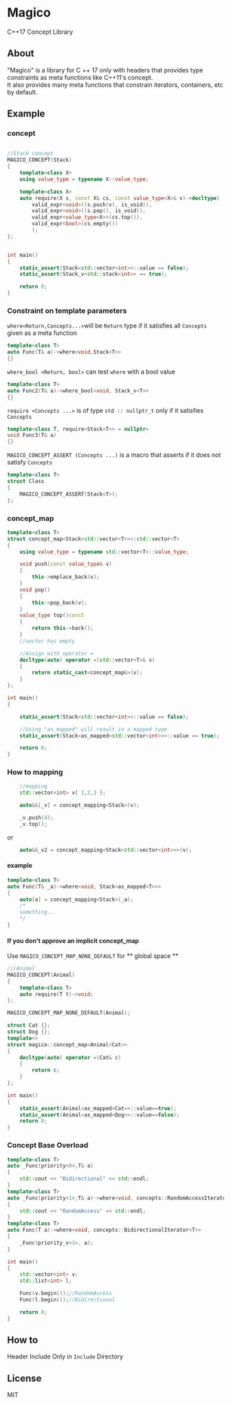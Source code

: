 ﻿# Magico
C++17 Concept Library
## About

"Magico" is a library for C ++ 17 only with headers that provides type constraints as meta functions like C++11's concept.    
It also provides many meta functions that constrain iterators, containers, etc by default.


## Example

### concept

```cpp

//Stack concept
MAGICO_CONCEPT(Stack)
{
	template<class X>
	using value_type = typename X::value_type;

	template<class X>
	auto require(X s, const X& cs, const value_type<X>& v)->decltype(
		valid_expr<void>((s.push(v), is_void)),
		valid_expr<void>((s.pop(), is_void)),
		valid_expr<value_type<X>>(cs.top()),
		valid_expr<bool>(cs.empty())
		);
};


int main()
{
	static_assert(Stack<std::vector<int>>::value == false);
	static_assert(Stack_v<std::stack<int>> == true);

	return 0;
}

```

### Constraint on template parameters


`where<Return,Concepts...>`will be `Return` type if it satisfies all `Concepts` given as a meta function    
```cpp
template<class T>
auto Func(T& a)->where<void,Stack<T>>
{}
```
`where_bool <Return, bool>` can test `where` with a bool value  
```cpp
template<class T>
auto Func2(T& a)->where_bool<void, Stack_v<T>>
{}
```
`require <Concepts ...>` is of type `std :: nullptr_t` only if it satisfies` Concepts`

```cpp
template<class T, require<Stack<T>> = nullptr>
void Func3(T& a)
{}
```
`MAGICO_CONCEPT_ASSERT (Concepts ...)` is a macro that asserts if it does not satisfy `Concepts`  
```cpp
template<class T>
struct Class
{
	MAGICO_CONCEPT_ASSERT(Stack<T>);
};

```

### concept_map

```cpp
template<class T>
struct concept_map<Stack<std::vector<T>>>:std::vector<T>
{
	using value_type = typename std::vector<T>::value_type;

	void push(const value_type& v)
	{
		this->emplace_back(v);
	}
	void pop()
	{
		this->pop_back(v);
	}
	value_type top()const
	{
		return this->back();
	}
	//vector has empty

	//Assign with operator =
	decltype(auto) operator =(std::vector<T>& v)
	{
		return static_cast<concept_map&>(v);
	}
};

int main()
{

	static_assert(Stack<std::vector<int>>::value == false);

	//Using "as_mapped" will result in a mapped type
	static_assert(Stack<as_mapped<std::vector<int>>>::value == true);

	return 0;
}
```

### How to mapping

```cpp
	//mapping
	std::vector<int> v{ 1,2,3 };

	auto&&[_v] = concept_mapping<Stack>(v);

	_v.push(4);
	_v.top();
```
or

```cpp
	auto&&_v2 = concept_mapping<Stack<std::vector<int>>>(v);

```
#### example
```cpp
template<class T>
auto Func(T& _a)->where<void, Stack<as_mapped<T>>>
{
	auto[a] = concept_mapping<Stack>(_a);
	/*
	something...
	*/
}
```

#### If you don't approve an implicit concept_map

Use `MAGICO_CONCEPT_MAP_NONE_DEFAULT` for ** global space **
```cpp
///Animal
MAGICO_CONCEPT(Animal)
{
	template<class T>
	auto require(T t)->void;
};

MAGICO_CONCEPT_MAP_NONE_DEFAULT(Animal);

struct Cat {};
struct Dog {};
template<>
struct magico::concept_map<Animal<Cat>>
{
	decltype(auto) operator =(Cat& c)
	{
		return c;
	}
};

int main()
{
	static_assert(Animal<as_mapped<Cat>>::value==true);
	static_assert(Animal<as_mapped<Dog>>::value==false);
	return 0;
}

```
### Concept Base Overload
```cpp
template<class T>
auto _Func(priority<0>,T& a)
{
	std::cout << "Bidirectional" << std::endl;
}
template<class T>
auto _Func(priority<1>,T& a)->where<void, concepts::RandomAccessIterator<T>>
{
	std::cout << "RandomAccess" << std::endl;
}
template<class T>
auto Func(T a)->where<void, concepts::BidirectionalIterator<T>>
{
	_Func(priority_v<1>, a);
}

int main()
{
	std::vector<int> v;
	std::list<int> l;

	Func(v.begin());//RandomAccess
	Func(l.begin());//Bidirectional

	return 0;
}

```

## How to
Header Include Only in `Include` Directory

## License
MIT
